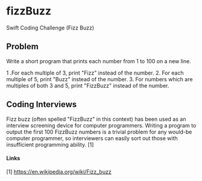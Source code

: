 # fizzBuzz
Swift Coding Challenge (Fizz Buzz)

## Problem
Write a short program that prints each number from 1 to 100 on a new line. 

1 .For each multiple of 3, print "Fizz" instead of the number. 
2. For each multiple of 5, print "Buzz" instead of the number. 
3. For numbers which are multiples of both 3 and 5, print "FizzBuzz" instead of the number.

## Coding Interviews
Fizz buzz (often spelled "FizzBuzz" in this context) has been used as an interview screening device for computer programmers. Writing a program to output the first 100 FizzBuzz numbers is a trivial problem for any would-be computer programmer, so interviewers can easily sort out those with insufficient programming ability. [1]

#### Links
[1] https://en.wikipedia.org/wiki/Fizz_buzz
